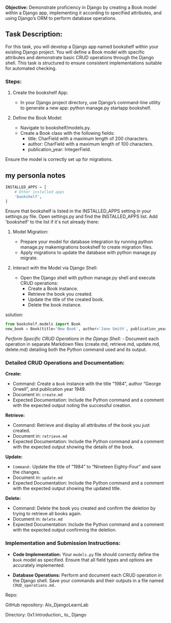**Objective:** Demonstrate proficiency in Django by creating a Book model within a Django app, implementing it according to specified attributes, and using Django’s ORM to perform database operations.

## Task Description:
For this task, you will develop a Django app named bookshelf within your existing Django project. You will define a Book model with specific attributes and demonstrate basic CRUD operations through the Django shell. This task is structured to ensure consistent implementations suitable for automated checking.

### Steps:
1. Create the bookshelf App:

   - In your Django project directory, use Django’s command-line utility to generate a new app: python manage.py startapp bookshelf.

2. Define the Book Model:

   - Navigate to bookshelf/models.py.
   - Create a Book class with the following fields:
      * title: CharField with a maximum length of 200 characters.
      * author: CharField with a maximum length of 100 characters.
      * publication_year: IntegerField.

Ensure the model is correctly set up for migrations.
## my personla notes 
```py
INSTALLED_APPS = [
    # Other installed apps
    'bookshelf',
]
```

Ensure that bookshelf is listed in the INSTALLED_APPS setting in your settings.py file. Open settings.py and find the INSTALLED_APPS list. Add 'bookshelf' to the list if it's not already there:
1. Model Migration:

   - Prepare your model for database integration by running python manage.py makemigrations bookshelf to create migration files.
   - Apply migrations to update the database with python manage.py migrate.

2. Interact with the Model via Django Shell:

   - Open the Django shell with python manage.py shell and execute CRUD operations:
     * Create a Book instance.
     * Retrieve the book you created.
     * Update the title of the created book.
     * Delete the book instance.

solution:
```python
from bookshelf.models import Book
new_book = Book(title='New Book', author='Jane Smith', publication_year=2024)

```

*Perform Specific CRUD Operations in the Django Shell:* - Document each operation in separate Markdown files (create.md, retrieve.md, update.md, delete.md) detailing both the Python command used and its output.

### Detailed CRUD Operations and Documentation:
**Create:**

- Command: Create a `Book` instance with the title “1984”, author “George Orwell”, and publication year 1949.
 - Document in: `create.md`
- Expected Documentation: Include the Python command and a comment with the expected output noting the successful creation.


**Retrieve:**

- Command: Retrieve and display all attributes of the book you just created.
- Document in: `retrieve.md`
- Expected Documentation: Include the Python command and a comment with the expected output showing the details of the book.


**Update:**

- `Command:` Update the title of “1984” to “Nineteen Eighty-Four” and save the changes.
- Document in: `update.md`
- Expected Documentation: Include the Python command and a comment with the expected output showing the updated title.


**Delete:**

- Command: Delete the book you created and confirm the deletion by trying to retrieve all books again.
- Document in: `delete.md`
- Expected Documentation: Include the Python command and a comment with the expected output confirming the deletion.


### Implementation and Submission Instructions:
- **Code Implementation:** Your `models.py` file should correctly define the `Book` model as specified. Ensure that all field types and options are accurately implemented.


- **Database Operations:** Perform and document each CRUD operation in the Django shell. Save your commands and their outputs in a file named `CRUD_operations.md.`

Repo:

GitHub repository: Alx_DjangoLearnLab

Directory: 0x1.Introduction_ to_ Django
